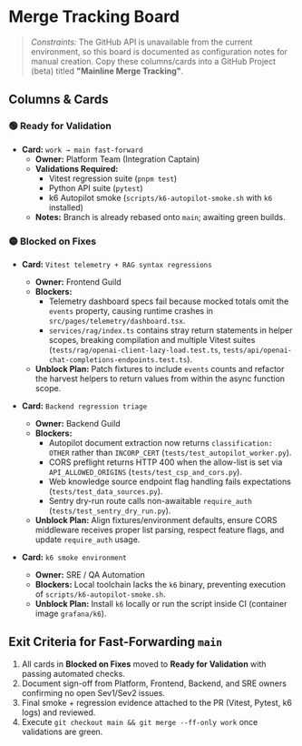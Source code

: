 # Merge Tracking Board

> _Constraints:_ The GitHub API is unavailable from the current environment, so this board is documented as configuration notes for manual creation. Copy these columns/cards into a GitHub Project (beta) titled **"Mainline Merge Tracking"**.

## Columns & Cards

### 🟢 Ready for Validation
- **Card:** `work → main fast-forward`
  - **Owner:** Platform Team (Integration Captain)
  - **Validations Required:**
    - Vitest regression suite (`pnpm test`)
    - Python API suite (`pytest`)
    - k6 Autopilot smoke (`scripts/k6-autopilot-smoke.sh` with `k6` installed)
  - **Notes:** Branch is already rebased onto `main`; awaiting green builds.

### 🟡 Blocked on Fixes
- **Card:** `Vitest telemetry + RAG syntax regressions`
  - **Owner:** Frontend Guild
  - **Blockers:**
    - Telemetry dashboard specs fail because mocked totals omit the `events` property, causing runtime crashes in `src/pages/telemetry/dashboard.tsx`.
    - `services/rag/index.ts` contains stray return statements in helper scopes, breaking compilation and multiple Vitest suites (`tests/rag/openai-client-lazy-load.test.ts`, `tests/api/openai-chat-completions-endpoints.test.ts`).
  - **Unblock Plan:** Patch fixtures to include `events` counts and refactor the harvest helpers to return values from within the async function scope.

- **Card:** `Backend regression triage`
  - **Owner:** Backend Guild
  - **Blockers:**
    - Autopilot document extraction now returns `classification: OTHER` rather than `INCORP_CERT` (`tests/test_autopilot_worker.py`).
    - CORS preflight returns HTTP 400 when the allow-list is set via `API_ALLOWED_ORIGINS` (`tests/test_csp_and_cors.py`).
    - Web knowledge source endpoint flag handling fails expectations (`tests/test_data_sources.py`).
    - Sentry dry-run route calls non-awaitable `require_auth` (`tests/test_sentry_dry_run.py`).
  - **Unblock Plan:** Align fixtures/environment defaults, ensure CORS middleware receives proper list parsing, respect feature flags, and update `require_auth` usage.

- **Card:** `k6 smoke environment`
  - **Owner:** SRE / QA Automation
  - **Blockers:** Local toolchain lacks the `k6` binary, preventing execution of `scripts/k6-autopilot-smoke.sh`.
  - **Unblock Plan:** Install `k6` locally or run the script inside CI (container image `grafana/k6`).

## Exit Criteria for Fast-Forwarding `main`
1. All cards in **Blocked on Fixes** moved to **Ready for Validation** with passing automated checks.
2. Document sign-off from Platform, Frontend, Backend, and SRE owners confirming no open Sev1/Sev2 issues.
3. Final smoke + regression evidence attached to the PR (Vitest, Pytest, k6 logs) and reviewed.
4. Execute `git checkout main && git merge --ff-only work` once validations are green.

